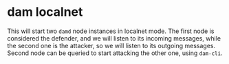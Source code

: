 dam localnet
================

This will start two `damd` node instances in localnet mode.
The first node is considered the defender, and we will listen
to its incoming messages, while the second one is the attacker,
so we will listen to its outgoing messages.
Second node can be queried to start attacking the other one,
using `dam-cli`.
